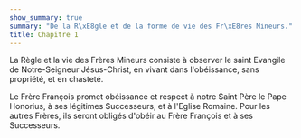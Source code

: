 ```yaml
---
show_summary: true
summary: "De la R\xE8gle et de la forme de vie des Fr\xE8res Mineurs."
title: Chapitre 1
---
```




La Règle et la vie des Frères Mineurs consiste à observer le saint Evangile de Notre-Seigneur Jésus-Christ, en vivant dans l'obéissance, sans propriété, et en chasteté.

Le Frère François promet obéissance et respect à notre Saint Père le Pape Honorius, à ses légitimes Successeurs, et à l'Eglise Romaine. Pour les autres Frères, ils seront obligés d'obéir au Frère François et à ses Successeurs.
